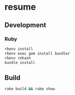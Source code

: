 # resume

## Development

### Ruby

```zsh
rbenv install
rbenv exec gem install bundler
rbenv rehash
bundle install
```

## Build

```zsh
rake build && rake show
```

